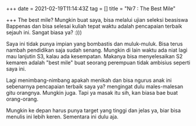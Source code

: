 +++
date = 2021-02-19T11:14:43Z
tag = []
title = "Nr7 : The Best Mile"

+++
The best mile? Mungkin buat saya, bisa melalui ujian seleksi beasiswa Bappenas dan bisa selesai kuliah tepat waktu adalah pencapaian terbaik sejauh ini. Sangat biasa ya? :)))

Saya ini tidak punya impian yang bombastis dan muluk-muluk. Bisa terus nambah pendidikan saja sudah senang. Mungkin di lain waktu ada niat lagi mau lanjutin S3, kalau ada kesempatan. Makanya bisa menyelesaikan S2 kemaren adalah "best mile" buat seorang perempuan tidak ambisius seperti saya ini.

Lagi menimbang-nimbang apakah menikah dan bisa ngurus anak ini sebenarnya pencapaian terbaik saya ya? mengingat dulu males-malesan gitu orangnya. Mungkin juga. Tapi ya masak itu sih, kan biasa bae buat orang-orang.

Mungkin ke depan harus punya target yang tinggi dan jelas ya, biar bisa menulis ini lebih keren. Sementara ini dulu aja.